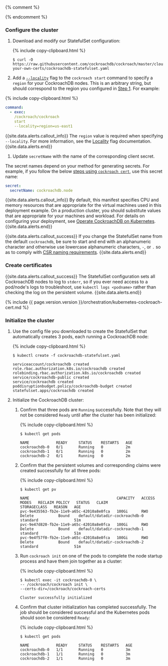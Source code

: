 {% comment %}
<!-- ### Create a CockroachDB namespace

1. Create a `cockroachdb` namespace. You will create the CockroachDB cluster in this namespace:

  {% include copy-clipboard.html %}
  ~~~ shell
  kubectl create namespace cockroachdb
  ~~~

  ~~~
  namespace/cockroachdb created
  ~~~

1. Set `cockroachdb` as the default namespace:

  {% include copy-clipboard.html %}
  ~~~ shell
  kubectl config set-context --current --namespace=cockroachdb
  ~~~

  ~~~
  Context "admin" modified.
  ~~~

  Validate that this was successful:

  {% include copy-clipboard.html %}
  ~~~ shell
  kubectl config view --minify | grep namespace:
  ~~~

  ~~~
  namespace: cockroachdb
  ~~~

  This lets you issue `kubectl` commands without having to specify the namespace each time. -->
{% endcomment %}

### Configure the cluster

1. Download and modify our StatefulSet configuration:

    {% include copy-clipboard.html %}
    ~~~ shell
    $ curl -O https://raw.githubusercontent.com/cockroachdb/cockroach/master/cloud/kubernetes/bring-your-own-certs/cockroachdb-statefulset.yaml
    ~~~

1. Add a [`--locality`](cockroach-start.html#locality) flag to the `cockroach start` command to specify a `region` for your CockroachDB nodes. This is an arbitrary string, but should correspond to the region you configured in [Step 1](#step-1-start-kubernetes). For example:

  {% include copy-clipboard.html %}
  ~~~ yaml
  command:
    - exec:
      /cockroach/cockroach
      start
      --locality=region=us-east1
  ~~~

  {{site.data.alerts.callout_info}}
  The `region` value is required when specifying `--locality`. For more information, see the [Locality](cockroach-start.html#locality) flag documentation.
  {{site.data.alerts.end}}

1. Update `secretName` with the name of the corresponding client secret.

  The secret names depend on your method for generating secrets. For example, if you follow the below [steps using `cockroach cert`](#create-certificates), use this secret name:

  ~~~ yaml
  secret:
    secretName: cockroachdb.node
  ~~~

{{site.data.alerts.callout_info}}
By default, this manifest specifies CPU and memory resources that are appropriate for the virtual machines used in this deployment example. On a production cluster, you should substitute values that are appropriate for your machines and workload. For details on configuring your deployment, see [Operate CockroachDB on Kubernetes](kubernetes-operation.html?filters=manual).
{{site.data.alerts.end}}

{{site.data.alerts.callout_success}}
If you change the StatefulSet name from the default `cockroachdb`, be sure to start and end with an alphanumeric character and otherwise use lowercase alphanumeric characters, `-`, or `.` so as to comply with [CSR naming requirements](orchestrate-cockroachdb-with-kubernetes.html#csr-names).
{{site.data.alerts.end}}

### Create certificates

{{site.data.alerts.callout_success}}
The StatefulSet configuration sets all CockroachDB nodes to log to `stderr`, so if you ever need access to a pod/node's logs to troubleshoot, use `kubectl logs <podname>` rather than checking the log on the persistent volume.
{{site.data.alerts.end}}

{% include {{ page.version.version }}/orchestration/kubernetes-cockroach-cert.md %}

### Initialize the cluster

1. Use the config file you downloaded to create the StatefulSet that automatically creates 3 pods, each running a CockroachDB node:

    {% include copy-clipboard.html %}
    ~~~ shell
    $ kubectl create -f cockroachdb-statefulset.yaml
    ~~~

    ~~~
    serviceaccount/cockroachdb created
    role.rbac.authorization.k8s.io/cockroachdb created
    rolebinding.rbac.authorization.k8s.io/cockroachdb created
    service/cockroachdb-public created
    service/cockroachdb created
    poddisruptionbudget.policy/cockroachdb-budget created
    statefulset.apps/cockroachdb created
    ~~~

1. Initialize the CockroachDB cluster:

    1. Confirm that three pods are `Running` successfully. Note that they will not be considered `Ready` until after the cluster has been initialized:

        {% include copy-clipboard.html %}
        ~~~ shell
        $ kubectl get pods
        ~~~

        ~~~
        NAME            READY     STATUS    RESTARTS   AGE
        cockroachdb-0   0/1       Running   0          2m
        cockroachdb-1   0/1       Running   0          2m
        cockroachdb-2   0/1       Running   0          2m
        ~~~

    1. Confirm that the persistent volumes and corresponding claims were created successfully for all three pods:

        {% include copy-clipboard.html %}
        ~~~ shell
        $ kubectl get pv
        ~~~

        ~~~
        NAME                                       CAPACITY   ACCESS MODES   RECLAIM POLICY   STATUS   CLAIM                           STORAGECLASS   REASON   AGE
        pvc-9e435563-fb2e-11e9-a65c-42010a8e0fca   100Gi      RWO            Delete           Bound    default/datadir-cockroachdb-0   standard                51m
        pvc-9e47d820-fb2e-11e9-a65c-42010a8e0fca   100Gi      RWO            Delete           Bound    default/datadir-cockroachdb-1   standard                51m
        pvc-9e4f57f0-fb2e-11e9-a65c-42010a8e0fca   100Gi      RWO            Delete           Bound    default/datadir-cockroachdb-2   standard                51m
        ~~~

    1. Run `cockroach init` on one of the pods to complete the node startup process and have them join together as a cluster:

        {% include copy-clipboard.html %}
        ~~~ shell
        $ kubectl exec -it cockroachdb-0 \
        -- /cockroach/cockroach init \
        --certs-dir=/cockroach/cockroach-certs
        ~~~

        ~~~
        Cluster successfully initialized
        ~~~

    1. Confirm that cluster initialization has completed successfully. The job should be considered successful and the Kubernetes pods should soon be considered `Ready`:

        {% include copy-clipboard.html %}
        ~~~ shell
        $ kubectl get pods
        ~~~

        ~~~
        NAME            READY     STATUS    RESTARTS   AGE
        cockroachdb-0   1/1       Running   0          3m
        cockroachdb-1   1/1       Running   0          3m
        cockroachdb-2   1/1       Running   0          3m
        ~~~